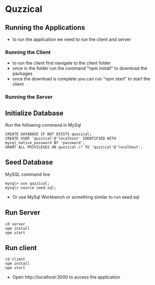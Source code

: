 # Quzzical

## Running the Applications

- to run the application we need to run the client and server

### Running the Client

- to run the client first navigate to the client folder
- once in the folder run the command "npm install" to download the packages
- once the download is complete you can run "npm start" to start the client

### Running the Server

## Initialize Database

Run the following command in MySql

```
CREATE DATABASE IF NOT EXISTS quzzical;
CREATE USER 'quzzical'@'localhost' IDENTIFIED WITH mysql_native_password BY 'password';
GRANT ALL PRIVILEGES ON quzzical.\* TO 'quzzical'@'localhost';
```

## Seed Database

MySQL command line

```
mysql> use quzzical;
mysql> source seed.sql;

```

- Or use MySql Workbench or something similar to run seed.sql

## Run Server

```
cd server
npm install
npm start
```

## Run client

```
cd client
npm install
npm start
```

- Open http://localhost:3000 to access the application
